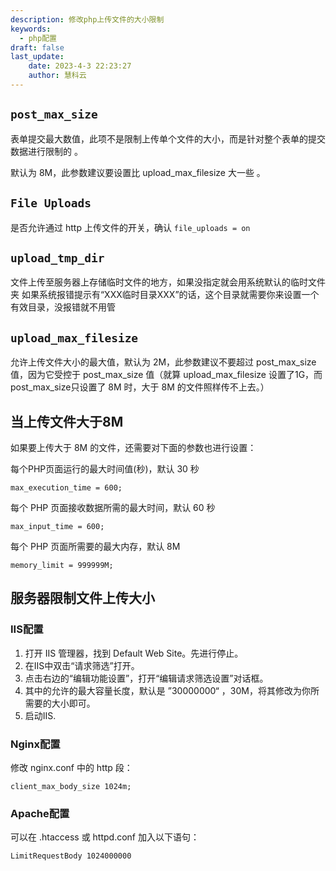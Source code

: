 ```yaml
---
description: 修改php上传文件的大小限制
keywords:
  - php配置
draft: false
last_update:
    date: 2023-4-3 22:23:27
    author: 慧科云
---
```


## `post_max_size`

表单提交最大数值，此项不是限制上传单个文件的大小，而是针对整个表单的提交数据进行限制的 。

默认为 8M，此参数建议要设置比 upload_max_filesize 大一些 。

## `File Uploads`

是否允许通过 http 上传文件的开关，确认 `file_uploads = on`

## `upload_tmp_dir`

文件上传至服务器上存储临时文件的地方，如果没指定就会用系统默认的临时文件夹 如果系统报错提示有“XXX临时目录XXX”的话，这个目录就需要你来设置一个有效目录，没报错就不用管

## `upload_max_filesize`

允许上传文件大小的最大值，默认为 2M，此参数建议不要超过 post_max_size 值，因为它受控于 post_max_size 值（就算 upload_max_filesize 设置了1G，而post_max_size只设置了 8M 时，大于 8M 的文件照样传不上去。）

## 当上传文件大于8M

如果要上传大于 8M 的文件，还需要对下面的参数也进行设置：

每个PHP页面运行的最大时间值(秒)，默认 30 秒

```
max_execution_time = 600;
```

每个 PHP 页面接收数据所需的最大时间，默认 60 秒

```
max_input_time = 600;
```

每个 PHP 页面所需要的最大内存，默认 8M

```
memory_limit = 999999M;
```

## 服务器限制文件上传大小

### IIS配置

1. 打开 IIS 管理器，找到 Default Web Site。先进行停止。
2. 在IIS中双击“请求筛选”打开。
3. 点击右边的“编辑功能设置”，打开“编辑请求筛选设置”对话框。
4. 其中的允许的最大容量长度，默认是 ”30000000“ ，30M，将其修改为你所需要的大小即可。
5. 启动IIS.

### Nginx配置

修改 nginx.conf 中的 http 段：

```
client_max_body_size 1024m;
```

### Apache配置

可以在 .htaccess 或 httpd.conf 加入以下语句：

```
LimitRequestBody 1024000000
```
